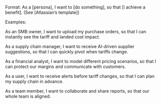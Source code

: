 Format:
As a [persona], I want to [do something], so that [I achieve a benefit].
(See [Atlassian’s template])

Examples:

As an SMB owner, I want to upload my purchase orders, so that I can instantly see the tariff and landed cost impact.

As a supply chain manager, I want to receive AI-driven supplier suggestions, so that I can quickly pivot when tariffs change.

As a financial analyst, I want to model different pricing scenarios, so that I can protect our margins and communicate with customers.

As a user, I want to receive alerts before tariff changes, so that I can plan my supply chain in advance.

As a team member, I want to collaborate and share reports, so that our whole team is aligned.